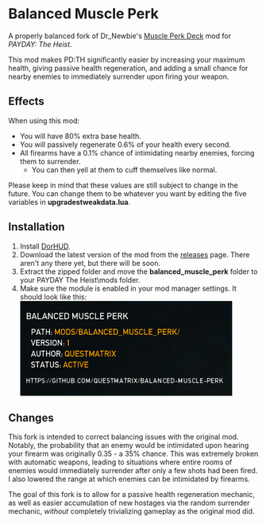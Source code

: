 # Balanced Muscle Perk
A properly balanced fork of Dr_Newbie's [Muscle Perk Deck](https://modworkshop.net/mod/27990) mod for *PAYDAY: The Heist*.

This mod makes PD:TH significantly easier by increasing your maximum health, giving passive health regeneration, and adding a small chance for nearby enemies to immediately surrender upon firing your weapon.
## Effects
When using this mod:
- You will have 80% extra base health.
- You will passively regenerate 0.6% of your health every second.
- All firearms have a 0.1% chance of intimidating nearby enemies, forcing them to surrender.
  - You can then yell at them to cuff themselves like normal.

Please keep in mind that these values are still subject to change in the future. You can change them to be whatever you want by editing the five variables in **upgradestweakdata.lua**.
## Installation
1. Install [DorHUD](https://modworkshop.net/mod/14267).
2. Download the latest version of the mod from the [releases](https://github.com/questmatrix/balanced-muscle-perk/releases) page. There aren't any there yet, but there will be soon.
3. Extract the zipped folder and move the **balanced_muscle_perk** folder to your PAYDAY The Heist\mods folder.
4. Make sure the module is enabled in your mod manager settings. It should look like this: ![](mod_listing_preview.png)
## Changes
This fork is intended to correct balancing issues with the original mod. Notably, the probability that an enemy would be intimidated upon hearing your firearm was originally 0.35 - a 35% chance. This was extremely broken with automatic weapons, leading to situations where entire rooms of enemies would immediately surrender after only a few shots had been fired. I also lowered the range at which enemies can be intimidated by firearms.

The goal of this fork is to allow for a passive health regeneration mechanic, as well as easier accumulation of new hostages via the random surrender mechanic, *without* completely trivializing gameplay as the original mod did.
